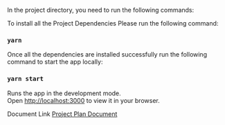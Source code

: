 In the project directory, you need to run the following commands:


To install all the Project Dependencies Please run the following command:
### `yarn`



Once all the dependencies are installed successfully run the following command to start the app locally:
### `yarn start`

Runs the app in the development mode.\
Open [http://localhost:3000](http://localhost:3000) to view it in your browser.


Document Link
[Project Plan Document](https://docs.google.com/document/d/1ZbCr7wXz3gs_JAkhcYm5ENfBz4baBo4EAqK2IfTWDpk/edit?usp=sharing)
